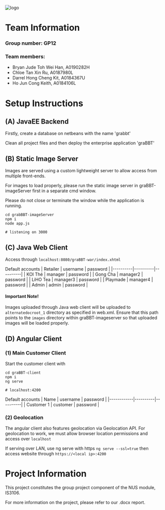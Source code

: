 ![logo](https://i.imgur.com/WtqFOwP.png)

# Team Information

### Group number: GP12

### Team members:

- Bryan Jude Toh Wei Han, A0190282H
- Chloe Tan Xin Ru, A0187980L
- Darrel Hong Cheng Kit, A0184367U
- Ho Jun Cong Keith, A0184106L

# Setup Instructions

## (A) JavaEE Backend

Firstly, create a database on netbeans with the name 'grabbt'

Clean all project files and then deploy the enterprise application 'graBBT'

## (B) Static Image Server

Images are served using a custom lightweight server to allow access from multiple front-ends.

For images to load properly, please run the static image server in graBBT-imageServer first in a separate cmd window.

Please do not close or terminate the window while the application is running.

```
cd grabBBT-imageServer
npm i
node app.js

# listening on 3000
```

## (C) Java Web Client

Access through
`localhost:8080/graBBT-war/index.xhtml`

Default accounts
| Retailer | username | password |
|----------|----------|----------|
| KOI Thé | manager | password |
| Gong Cha | manager2 | password |
| LiHO Tea | manager3 | password |
| Playmade | manager4 | password |
| Admin | admin | password |

#### Important Note!

Images uploaded through Java web client will be uploaded to `alternatedocroot_1` directory as specified in web.xml. Ensure that this path points to the `images` directory within graBBT-imageserver so that uploaded images will be loaded properly.

## (D) Angular Client

### (1) Main Customer Client

Start the customer client with

```
cd graBBT-client
npm i
ng serve

# localhost:4200
```

Default accounts
| Name | username | password |
|------------|----------|----------|
| Customer 1 | customer | password |

### (2) Geolocation

The angular client also features geolocation via Geolocation API.
For geolocation to work, we must allow browser location permissions and access over `localhost`

If serving over LAN, use ng serve with https
`ng serve --ssl=true`
then access website through
`https://<local ip>:4200`

# Project Information

This project constitutes the group project component of the NUS module, IS3106.

For more information on the project, please refer to our .docx report.
